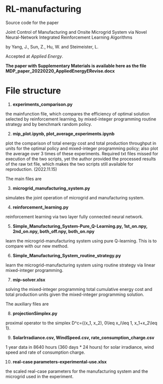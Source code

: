 # RL-manufacturing
Source code for the paper 

Joint Control of Manufacturing and Onsite Microgrid System via Novel Neural-Network Integrated Reinforcement Learning Algorithms

by Yang, J., Sun, Z., Hu, W. and Steimeister, L.

Accepted at <i>Applied Energy</i>.

<b>The paper with Supplementary Materials is available here as the file MDP_paper_20220220_AppliedEnergyERevise.docx</b>

# File structure

1. <b>experiments_comparison.py</b>

  the mainfunction file, which compares the efficiency of optimal solution selected by reinforcement learning, by mixed-integer programming routine          strategy and by benchmark random policy.
  
2. <b>mip_plot.ipynb, plot_average_experiments.ipynb</b>

  plot the comparison of total energy cost and total production throughput in units for the optimal policy and mixed-integer programming policy; also plot the average over 3 times of these experiments. Required txt files missed for execution of the two scripts, yet the author provided the processed results of the raw txt file, which makes the two scripts still available for reproduction. (2022.11.15)


The main files are

3. <b>microgrid_manufacturing_system.py</b>

  simulates the joint operation of microgrid and manufacturing system.

4. <b>reinforcement_learning.py</b>

  reinforcement learning via two layer fully connected neural network. 

5. <b>Simple_Manufacturing_System-Pure_Q-Learning.py, 1st_on.npy, 2nd_on.npy, both_off.npy, both_on.npy</b>

  learn the microgrid-manufacturing system using pure Q-learning. This is to compare with our new method.

6. <b>Simple_Manufacturing_System_routine_strategy.py</b>

  learn the microgrid-manufacturing system using routine strategy via linear mixed-integer programming.
  
7. <b>mip-solver.xlsx</b>

  solving the mixed-integer programming total cumulative energy cost and total production units given the mixed-integer programming solution.


The auxiliary files are

8. <b>projectionSimplex.py</b>

  proximal operator to the simplex D^c={(x_1, x_2), 0\leq x_i\leq 1, x_1+x_2\leq 1}.

9. <b>SolarIrradiance.csv, WindSpeed.csv, rate_consumption_charge.csv</b>

  1 year data in 8640 hours (360 days * 24 hours) for solar irradiance, wind speed and rate of consumption charge.

10. <b>real-case parameters-experimental-use.xlsx</b>
  
  the scaled real-case parameters for the manufacturing system and the microgrid used in the experiment.
